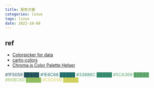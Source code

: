 ```yaml
---
title: 配色方案
categories: linux
tags: linux
date: 2022-10-08
---
```


## ref

- [Colorpicker for data](https://tristen.ca/hcl-picker/#/hlc/6/1/1F5059/E2E062)
- [carto-colors](https://carto.com/carto-colors/)
- [Chroma.js Color Palette Helper](https://vis4.net/palettes/#/9|s|00429d,96ffea,ffffe0|ffffe0,ff005e,93003a|1|1)


<span style="color:#1F5059">#1F5059 &#x2588;&#x2588;&#x2588;&#x2588;&#x2588;</span>
<span style="color:#1E6C68">#1E6C68 &#x2588;&#x2588;&#x2588;&#x2588;&#x2588;</span>
<span style="color:#33886C">#33886C &#x2588;&#x2588;&#x2588;&#x2588;&#x2588;</span>
<span style="color:#5CA369">#5CA369 &#x2588;&#x2588;&#x2588;&#x2588;&#x2588;</span>
<span style="color:#90BC60">#90BC60 &#x2588;&#x2588;&#x2588;&#x2588;&#x2588;</span>
<span style="color:#CED05B">#CED05B &#x2588;&#x2588;&#x2588;&#x2588;&#x2588;</span>
